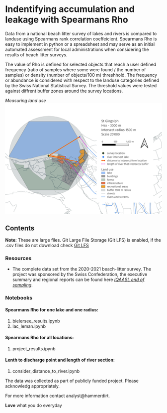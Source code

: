 # Indentifying accumulation and leakage with Spearmans Rho

Data from a national beach litter survey of lakes and rivers is compared to landuse using Spearmans rank correlation coeffeicient. Spearmans Rho is easy to implement in python or a spreadsheet and may serve as an initial automated assessment for local administrations when considering the results of beach litter surveys.

The value of Rho is defined for selected objects that reach a user defined frequency (ratio of samples where some were found / the number of samples) or density (number of objects/100 m) threshhold. The frequency or abundance is considered with respect to the landuse categories defined by the Swiss National Statistical Survey. The threshold values were tested against diffrent buffer zones around the survey locations.

_Measuring land use_
![distance to intersection](https://github.com/hammerdirt-analyst/landuse/blob/main/resources/images/stream_length_buffer_land_use.jpeg)

## Contents

__Note:__ These are large files. Git Large File Storage (Git LFS) is enabled, if the .csv files do not download check [Git LFS](https://git-lfs.com/)

### Resources

* The complete data set from the 2020-2021 beach-litter survey. The project was sponsored by the Swiss Confederation, the executive summary and regional reports can be found here [_IQAASL end of sampling_](https://hammerdirt-analyst.github.io/IQAASL-End-0f-Sampling-2021/titlepage.html).

### Notebooks

#### Spearmans Rho for one lake and one radius:

1. bielersee_results.ipynb
2. lac_leman.ipynb

#### Spearmans Rho for all locations:

1. project_results.ipynb

#### Lenth to discharge point and length of river section:

1. consider_distance_to_river.ipynb

The data was collected as part of publicly funded project. Please acknowledg appropriately.

For more information contact analyst@hammerdirt.

__Love__ what you do everyday


 
